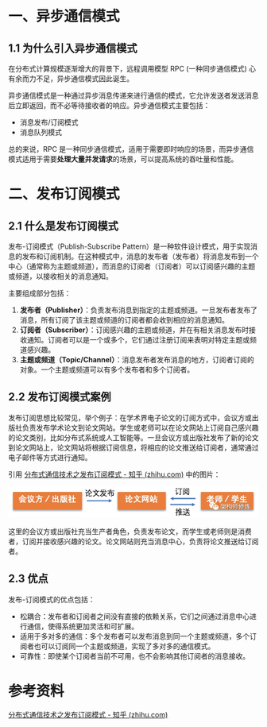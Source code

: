 

# 一、异步通信模式

## 1.1 为什么引入异步通信模式

在分布式计算规模逐渐增大的背景下，远程调用模型 RPC (一种同步通信模式) 心有余而力不足，异步通信模式因此诞生。

异步通信模式是一种通过异步消息传递来进行通信的模式，它允许发送者发送消息后立即返回，而不必等待接收者的响应。异步通信模式主要包括：

- 消息发布/订阅模式
- 消息队列模式

总的来说，RPC 是一种同步通信模式，适用于需要即时响应的场景，而异步通信模式适用于需要**处理大量并发请求**的场景，可以提高系统的吞吐量和性能。





# 二、发布订阅模式

## 2.1 什么是发布订阅模式

发布-订阅模式（Publish-Subscribe Pattern）是一种软件设计模式，用于实现消息的发布和订阅机制。在这种模式中，消息的发布者（发布者）将消息发布到一个中心（通常称为主题或频道），而消息的订阅者（订阅者）可以订阅感兴趣的主题或频道，以接收相关的消息通知。

主要组成部分包括：

1. **发布者（Publisher）**：负责发布消息到指定的主题或频道。一旦发布者发布了消息，所有订阅了该主题或频道的订阅者都会收到相应的消息通知。
2. **订阅者（Subscriber）**：订阅感兴趣的主题或频道，并在有相关消息发布时接收通知。订阅者可以是一个或多个，它们通过注册订阅来表明对特定主题或频道感兴趣。
3. **主题或频道（Topic/Channel）**：消息发布者发布消息的地方，订阅者订阅的对象。一个主题或频道可以有多个发布者和多个订阅者。



## 2.2 发布订阅模式案例

发布订阅思想比较常见，举个例子：在学术界电子论文的订阅方式中，会议方或出版社负责发布学术论文到论文网站。学生或老师可以在论文网站上订阅自己感兴趣的论文类别，比如分布式系统或人工智能等。一旦会议方或出版社发布了新的论文到论文网站上，论文网站将根据订阅信息，将相应的论文推送给订阅者，通常通过电子邮件等方式进行通知。

引用 [分布式通信技术之发布订阅模式 - 知乎 (zhihu.com)](https://zhuanlan.zhihu.com/p/107247334) 中的图片：

![img](images/v2-55856852dcba090b9559eead1ec4c376_720w.webp)

这里的会议方或出版社充当生产者角色，负责发布论文，而学生或老师则是消费者，订阅并接收感兴趣的论文。论文网站则充当消息中心，负责将论文推送给订阅者。



## 2.3 优点

发布-订阅模式的优点包括：

- 松耦合：发布者和订阅者之间没有直接的依赖关系，它们之间通过消息中心进行通信，使得系统更加灵活和可扩展。
- 适用于多对多的通信：多个发布者可以发布消息到同一个主题或频道，多个订阅者也可以订阅同一个主题或频道，实现了多对多的通信模式。
- 可靠性：即使某个订阅者当前不可用，也不会影响其他订阅者的消息接收。



# 参考资料

[分布式通信技术之发布订阅模式 - 知乎 (zhihu.com)](https://zhuanlan.zhihu.com/p/107247334)